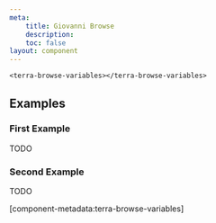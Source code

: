 ```yaml
---
meta:
    title: Giovanni Browse
    description:
    toc: false
layout: component
---
```


```html:preview
<terra-browse-variables></terra-browse-variables>
```

## Examples

### First Example

TODO

### Second Example

TODO

[component-metadata:terra-browse-variables]
